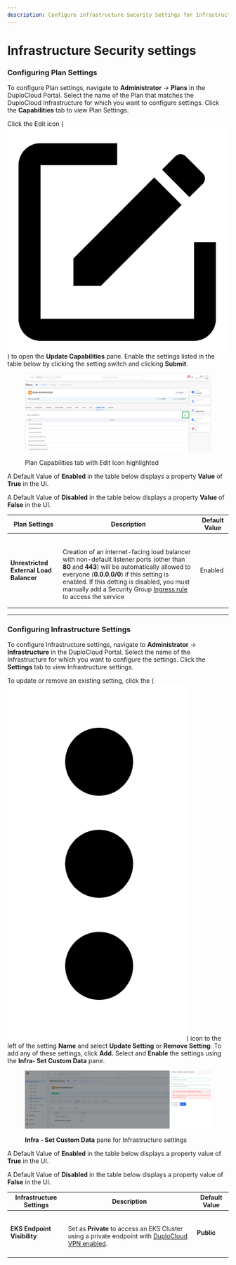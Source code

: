 ```yaml
---
description: Configure infrastructure Security Settings for Infrastructure and Plan
---
```


# Infrastructure Security settings

### Configuring Plan Settings

To configure Plan settings, navigate to **Administrator** -> **Plans** in the DuploCloud Portal. Select the name of the Plan that matches the DuploCloud Infrastructure for which you want to configure settings. Click the **Capabilities** tab to view Plan Settings.

Click the Edit icon ( <img src="../../.gitbook/assets/square_edit_icon (4).png" alt="" data-size="line"> ) to open the **Update Capabilities** pane. Enable the settings listed in the table below by clicking the setting switch and clicking **Submit**.

<figure><img src="../../.gitbook/assets/systemconfig3 (1).png" alt=""><figcaption><p>Plan Capabilities tab with Edit Icon highlighted</p></figcaption></figure>

A Default Value of **Enabled** in the table below displays a property **Value** of **True** in the UI.

A Default Value of **Disabled** in the table below displays a property **Value** of **False** in the UI.

| Plan Settings                           | Description                                                                                                                                                                                                                                                                                                                                                                                                                                                                 | Default Value |
| --------------------------------------- | --------------------------------------------------------------------------------------------------------------------------------------------------------------------------------------------------------------------------------------------------------------------------------------------------------------------------------------------------------------------------------------------------------------------------------------------------------------------------- | ------------- |
| **Unrestricted External Load Balancer** | <p><br>Creation of an internet-facing load balancer with non-default listener ports (other than <strong>80</strong> and <strong>443</strong>) will be automatically allowed to everyone (<strong>0.0.0.0/0</strong>) if this setting is enabled. If this detting is disabled, you must  manually add a Security Group <a href="../aws-services/adding-ingress.md#add-rules-to-kubernetes-ingress-and-complete-ingress-setup">Ingress rule</a> to access the service<br></p> | Enabled       |

***

### Configuring Infrastructure Settings

To configure Infrastructure settings, navigate to **Administrator** -> **Infrastructure** in the DuploCloud Portal. Select the name of the Infrastructure for which you want to configure the settings. Click the **Settings** tab to view Infrastructure settings.

To update or remove an existing setting, click the (<img src="../../.gitbook/assets/Kabab_three_Vertical_dots (7).png" alt="" data-size="line">) icon to the left of the setting **Name** and select **Update Setting** or **Remove Setting**. To add any of these settings, click **Add.** Select and **Enable** the settings using the **Infra- Set Custom Data** pane.

<figure><img src="../../.gitbook/assets/systemconfig2.png" alt=""><figcaption><p><strong>Infra - Set Custom Data</strong> pane for Infrastructure settings</p></figcaption></figure>

A Default Value of **Enabled** in the table below displays a property value of **True** in the UI.

A Default Value of **Disabled** in the table below displays a property value of **False** in the UI.

| Infrastructure Settings     | Description                                                                                                                                                                                                            | Default Value |
| --------------------------- | ---------------------------------------------------------------------------------------------------------------------------------------------------------------------------------------------------------------------- | ------------- |
| **EKS Endpoint Visibility** | <p><br>Set as <strong>Private</strong> to access an EKS Cluster using a private endpoint with <a href="../use-cases/disaster-recovery/kubernetes-cluster/enable-eks-endpoints.md">DuploCloud VPN enabled</a>. <br></p> | **Public**    |
|                             |                                                                                                                                                                                                                        |               |

